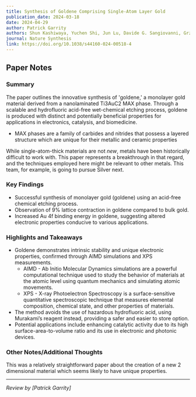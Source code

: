 ```yaml
---
title: Synthesis of Goldene Comprising Single-Atom Layer Gold
publication_date: 2024-03-18
date: 2024-04-29
author: Patrick Garrity
authors: Shun Kashiwaya, Yuchen Shi, Jun Lu, Davide G. Sangiovanni, Grzegorz Greczynski, Martin Magnuson, Mike Andersson, Johanna Rosen, Lars Hultman
journal: Nature Synthesis
link: https://doi.org/10.1038/s44160-024-00518-4
---
```

## Paper Notes

### Summary

The paper outlines the innovative synthesis of 'goldene,' a monolayer gold 
material derived from a nanolaminated Ti3AuC2 MAX phase. Through a scalable and 
hydrofluoric acid-free wet-chemical etching process, goldene is produced with 
distinct and potentially beneficial properties for applications in electronics, 
catalysis, and biomedicine.

- MAX phases are a family of carbides and nitrides that possess a layered 
  structure which are unique for their metallic and ceramic properties

While single-atom-thick materials are not _new_, metals have been historically
difficult to work with. This paper represents a breakthrough in that regard, and
the techniques employed here might be relevant to other metals. This team, for
example, is going to pursue Silver next.

### Key Findings

- Successful synthesis of monolayer gold (goldene) using an acid-free chemical 
  etching process.
- Observation of 9% lattice contraction in goldene compared to bulk gold.
- Increased Au 4f binding energy in goldene, suggesting altered electronic 
  properties conducive to various applications.

### Highlights and Takeaways

- Goldene demonstrates intrinsic stability and unique electronic properties, 
  confirmed through AIMD simulations and XPS measurements.
  - AIMD - Ab Initio Molecular Dynamics simulations are a powerful computational 
    technique used to study the behavior of materials at the atomic level using 
    quantum mechanics and simulating atomic movements.
  - XPS - X-ray Photoelectron Spectroscopy is a surface-sensitive quantitative 
    spectroscopic technique that measures elemental composition, chemical state, 
    and other properties of materials.
- The method avoids the use of hazardous hydrofluoric acid, using Murakami’s 
  reagent instead, providing a safer and easier to store option.
- Potential applications include enhancing catalytic activity due to its high 
  surface-area-to-volume ratio and its use in electronic and photonic devices.

### Other Notes/Additional Thoughts 

This was a relatively straightforward paper about the creation of a new 2 
dimensional material which seems likely to have unique properties.

---

*Review by [Patrick Garrity]*
